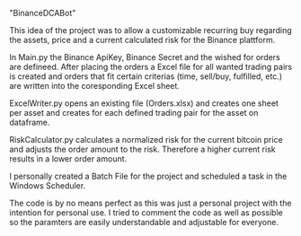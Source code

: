 "BinanceDCABot"

This idea of the project was to allow a customizable recurring buy regarding the assets, price and a current calculated risk for the Binance plattform. 

In Main.py the Binance ApiKey,  Binance Secret and the wished for orders are defineed. After placing the orders a Excel file for all wanted trading pairs is created and orders that fit certain criterias (time, sell/buy, fulfilled, etc.) are written into the coresponding Excel sheet.

ExcelWriter.py opens an existing file (Orders.xlsx) and creates one sheet per asset and creates for each defined trading pair for the asset on dataframe.

RiskCalculator.py calculates a normalized risk for the current bitcoin price and adjusts the order amount to the risk. Therefore a higher current risk results in a lower order amount.

I personally created a Batch File for the project and scheduled a task in the Windows Scheduler.

The code is by no means perfect as this was just a personal project with the intention for personal use. I tried to comment the code as well as possible so the paramters are easily understandable and adjustable for everyone.



